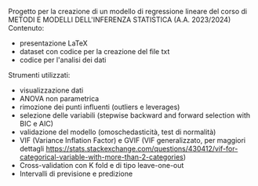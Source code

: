 Progetto per la creazione di un modello di regressione lineare del corso di METODI E MODELLI DELL'INFERENZA STATISTICA (A.A. 2023/2024)
Contenuto:
- presentazione LaTeX
- dataset con codice per la creazione del file txt
- codice per l'analisi dei dati

Strumenti utilizzati:
- visualizzazione dati
- ANOVA non parametrica
- rimozione dei punti influenti (outliers e leverages)
- selezione delle variabili (stepwise backward and forward selection with BIC e AIC)
- validazione del modello (omoschedasticità, test di normalità)
- VIF (Variance Inflation Factor) e GVIF (VIF generalizzato, per maggiori dettagli https://stats.stackexchange.com/questions/430412/vif-for-categorical-variable-with-more-than-2-categories)
- Cross-validation con K fold e di tipo leave-one-out
- Intervalli di previsione e predizione
